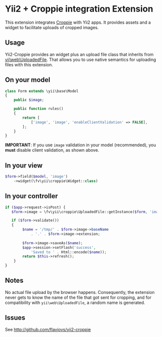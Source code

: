Yii2 + Croppie integration Extension
====================================

This extension integrates [Croppie] with Yii2 apps. It provides assets
and a widget to facilitate uploads of cropped images.


Usage
-----

Yii2-Croppie provides an widget plus an upload file class that
inherits from
[yii\web\UploadedFile](https://www.yiiframework.com/doc/api/2.0/yii-web-uploadedfile). That
allows you to use native semantics for uploading files with this
extension.


## On your model

```php
class Form extends \yii\base\Model
{
    public $image;

    public function rules()
    {
        return [
            ['image', 'image', 'enableClientValidation' => FALSE],
        ];
    }
}
```

**IMPORTANT**: If you use `image` validation in your model
(recommended), you **must** disable client validation, as shown above.


## In your view

```php
$form->field($model, 'image')
    ->widget(\fv\yii\croppie\Widget::class)
```


## In your controller

```php
if ($app->request->isPost) {
   $form->image = \fv\yii\croppie\UploadedFile::getInstance($form, 'image');

   if ($form->validate())
   {
        $name = '/tmp/' . $form->image->baseName
            . '.' . $form->image->extension;
            
        $form->image->saveAs($name);
        $app->session->setFlash('success',
            'Saved to ' . Html::encode($name));
        return $this->refresh();
    }
}
```


Notes
-----

No actual file upload by the browser happens. Consequently, the
extension never gets to know the name of the file that got sent for
cropping, and for compatibility with `yii\web\UploadedFile`, a random
name is generated.


Issues
------

See http://github.com/flaviovs/yii2-croppie


[Croppie]: https://foliotek.github.io/Croppie/

